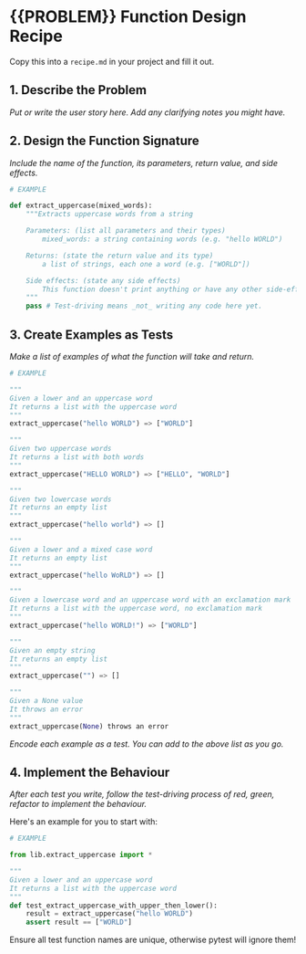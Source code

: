# {{PROBLEM}} Function Design Recipe

Copy this into a `recipe.md` in your project and fill it out.

## 1. Describe the Problem

_Put or write the user story here. Add any clarifying notes you might have._

## 2. Design the Function Signature

_Include the name of the function, its parameters, return value, and side effects._

```python
# EXAMPLE

def extract_uppercase(mixed_words):
    """Extracts uppercase words from a string

    Parameters: (list all parameters and their types)
        mixed_words: a string containing words (e.g. "hello WORLD")

    Returns: (state the return value and its type)
        a list of strings, each one a word (e.g. ["WORLD"])

    Side effects: (state any side effects)
        This function doesn't print anything or have any other side-effects
    """
    pass # Test-driving means _not_ writing any code here yet.
```

## 3. Create Examples as Tests

_Make a list of examples of what the function will take and return._

```python
# EXAMPLE

"""
Given a lower and an uppercase word
It returns a list with the uppercase word
"""
extract_uppercase("hello WORLD") => ["WORLD"]

"""
Given two uppercase words
It returns a list with both words
"""
extract_uppercase("HELLO WORLD") => ["HELLO", "WORLD"]

"""
Given two lowercase words
It returns an empty list
"""
extract_uppercase("hello world") => []

"""
Given a lower and a mixed case word
It returns an empty list
"""
extract_uppercase("hello WoRLD") => []

"""
Given a lowercase word and an uppercase word with an exclamation mark
It returns a list with the uppercase word, no exclamation mark
"""
extract_uppercase("hello WORLD!") => ["WORLD"]

"""
Given an empty string
It returns an empty list
"""
extract_uppercase("") => []

"""
Given a None value
It throws an error
"""
extract_uppercase(None) throws an error
```

_Encode each example as a test. You can add to the above list as you go._

## 4. Implement the Behaviour

_After each test you write, follow the test-driving process of red, green, refactor to implement the behaviour._

Here's an example for you to start with:

```python
# EXAMPLE

from lib.extract_uppercase import *

"""
Given a lower and an uppercase word
It returns a list with the uppercase word
"""
def test_extract_uppercase_with_upper_then_lower():
    result = extract_uppercase("hello WORLD")
    assert result == ["WORLD"]

```

Ensure all test function names are unique, otherwise pytest will ignore them!


